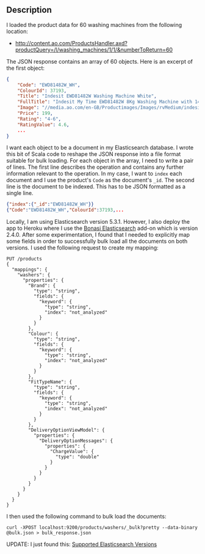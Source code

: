 ## Description

I loaded the product data for 60 washing machines from the following location:

* http://content.ao.com/ProductsHandler.axd?productQuery=/l/washing_machines/1/1/&numberToReturn=60

The JSON response contains an array of 60 objects. Here is an excerpt of the first object:

```json
{
    "Code": "EWD81482W_WH",
    "ColourId": 37193,
    "Title": "Indesit EWD81482W Washing Machine White",
    "FullTitle": "Indesit My Time EWD81482W 8Kg Washing Machine with 1400 rpm - White",
    "Image": "//media.ao.com/en-GB/Productimages/Images/rvMedium/indesit_ewd81482w_wh_01_m_p.jpg",
    "Price": 199,
    "Rating": "4-6",
    "RatingValue": 4.6,
    ...
}
```

I want each object to be a document in my Elasticsearch database. I wrote this bit of Scala code to reshape the JSON response into a file format suitable for bulk loading. For each object in the array, I need to write a pair of lines. The first line describes the operation and contains any further information relevant to the operation. In my case, I want to `index` each document and I use the product's `Code` as the document's `_id`. The second line is the document to be indexed. This has to be JSON formatted as a single line.

```json
{"index":{"_id":"EWD81482W_WH"}}
{"Code":"EWD81482W_WH","ColourId":37193,...
```

Locally, I am using Elasticsearch version 5.3.1. However, I also deploy the app to Heroku where I use the [Bonasi Elasticsearch](https://elements.heroku.com/addons/bonsai) add-on which is version 2.4.0. After some experimentation, I found that I needed to explicitly map some fields in order to successfully bulk load all the documents on both versions. I used the following request to create my mapping:

```
PUT /products
{
  "mappings": {
    "washers": {
      "properties": {
        "Brand": {
          "type": "string",
          "fields": {
            "keyword": {
              "type": "string",
              "index": "not_analyzed"
            }
          }
        },
        "Colour": {
          "type": "string",
          "fields": {
            "keyword": {
              "type": "string",
              "index": "not_analyzed"
            }
          }
        },
        "FitTypeName": {
          "type": "string",
          "fields": {
            "keyword": {
              "type": "string",
              "index": "not_analyzed"
            }
          }
        },
        "DeliveryOptionViewModel": {
          "properties": {
            "DeliveryOptionMessages": {
              "properties": {
                "ChargeValue": {
                  "type": "double"
                }
              }
            }
          }
        }
      }
    }
  }
}
```

I then used the following command to bulk load the documents:

```
curl -XPOST localhost:9200/products/washers/_bulk?pretty --data-binary @bulk.json > bulk_response.json
```
UPDATE: I just found this: [Supported Elasticsearch Versions](https://docs.bonsai.io/docs/supported-elasticsearch-versions)
